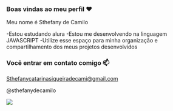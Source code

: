 ### Boas vindas ao meu perfil ❤️

Meu nome é Sthefany de Camilo

-Estou estudando alura
-Estou me desenvolvendo na linguagem JAVASCRIPT
-Utilize esse espaço para minha organização e compartilhamento dos meus projetos desenvolvidos

### Você entrar em contato comigo 📫

Sthefanycatarinasiqueiradecami@gmail.com

@sthefanydecamilo

![](https://media1.tenor.com/m/mCiM7CmGGI4AAAAC/naruto.gif)

